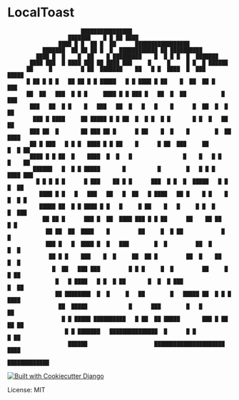 # LocalToast
                                                                                                
                           ████████████████                                                     
                       ███████    █ █ ██ ████                                                   
                    ████ █ █  ██ █  ██      █████████████████                                   
               ███████  ██ ██ ██ █  █  ████████████ ██ ██████████                               
             ████ █  █    █  ██    █ █████████    █  █ █ █  █  ███████                          
           ████ ███  █ ████ ███ ██ ████ ███     █     █     █ █  █ ██████                       
          ██     █         █ ██  ███████    ██   █ █  ████  █  ███    █████                     
          █ ██ █ █ █   ██ ██ █ █ █████   █ █ ████ █ ██    █  ██  ██ █    ███                    
          ██  ██   ███  █ █ █     ████ █ █ ███ █   ██  █  ██           █  ███                   
           ███   ██  █ █    █   ███   ██  █   █   █    █      █  ██  █  █  ██                   
            ███ █ ████     ██ █████ █ █ ██  █  █ █  █ █       █ █  █   ██ ██                    
           ███ ██  █       ██ ███ ██ █      █ ██    █  █    █        █  ██  ████                
           ██ █ ███   █ █ █  ████ █ █ ██    █      █ ██  ███     ██       █  █ ██               
           ████ █ █ ██  █    ████  █  █   █                █    █   █ █   █    ██               
            ██████   █  █ █ █████       █          █        █   █ █ █    ████ ███               
             █ █ █ █ █      █ ███    ██ █ █      ███  █ █  █  █████   █ █  █  ██                
              ████ █ █   █   ███   ██   █  ██   █ ████   ██ █    █ █    █ █  █ █                
              █████ ██  █ █ ████ █ █   █     █ ██    █   █     █ █  █     █  ███                
               ██ ██ █      ███ █  ██  ████ ███ █ █ ██      ██    ██ ██      █ █                
                ██ ██  ██  ████    █         ██     █  █ ██            █      █                 
                ███ █   █  ████ █  █   ███        █  █         ██  █       █  █                 
                 ██ █ █    ███    █  █     ██  ██ █         ██  █    ██    █  █                 
                  █  ██   ███ ███         █ █ █     █  █         ██     █  █ ██                 
                   █   █ ████   █ █  █ ██       █  █  █ ███               █  ██                 
                   ██ ████████  █  █     █   ██        █   █████ ██  █ █ █ ████                 
                    ██  █████             █      ███        █   █            ██                 
                     █ █ █████ ██████████   █ ██  ██ █████       ███ █ ██ ██ ██                 
                      █ █ ███████   ███████████████  █      █ █           █ ██                  
                       ██████                     ██████████████████████  ████                  
                                                               █████████████                    
                                                                                                

[![Built with Cookiecutter Django](https://img.shields.io/badge/built%20with-Cookiecutter%20Django-ff69b4.svg?logo=cookiecutter)](https://github.com/cookiecutter/cookiecutter-django/)

License: MIT

